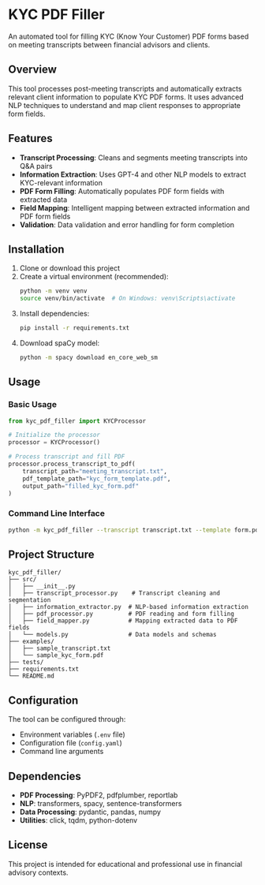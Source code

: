 # KYC PDF Filler

An automated tool for filling KYC (Know Your Customer) PDF forms based on meeting transcripts between financial advisors and clients.

## Overview

This tool processes post-meeting transcripts and automatically extracts relevant client information to populate KYC PDF forms. It uses advanced NLP techniques to understand and map client responses to appropriate form fields.

## Features

- **Transcript Processing**: Cleans and segments meeting transcripts into Q&A pairs
- **Information Extraction**: Uses GPT-4 and other NLP models to extract KYC-relevant information
- **PDF Form Filling**: Automatically populates PDF form fields with extracted data
- **Field Mapping**: Intelligent mapping between extracted information and PDF form fields
- **Validation**: Data validation and error handling for form completion

## Installation

1. Clone or download this project
2. Create a virtual environment (recommended):
   ```bash
   python -m venv venv
   source venv/bin/activate  # On Windows: venv\Scripts\activate
   ```
3. Install dependencies:
   ```bash
   pip install -r requirements.txt
   ```
4. Download spaCy model:
   ```bash
   python -m spacy download en_core_web_sm
   ```

## Usage

### Basic Usage

```python
from kyc_pdf_filler import KYCProcessor

# Initialize the processor
processor = KYCProcessor()

# Process transcript and fill PDF
processor.process_transcript_to_pdf(
    transcript_path="meeting_transcript.txt",
    pdf_template_path="kyc_form_template.pdf",
    output_path="filled_kyc_form.pdf"
)
```

### Command Line Interface

```bash
python -m kyc_pdf_filler --transcript transcript.txt --template form.pdf --output filled_form.pdf
```

## Project Structure

```
kyc_pdf_filler/
├── src/
│   ├── __init__.py
│   ├── transcript_processor.py    # Transcript cleaning and segmentation
│   ├── information_extractor.py  # NLP-based information extraction
│   ├── pdf_processor.py          # PDF reading and form filling
│   ├── field_mapper.py           # Mapping extracted data to PDF fields
│   └── models.py                 # Data models and schemas
├── examples/
│   ├── sample_transcript.txt
│   └── sample_kyc_form.pdf
├── tests/
├── requirements.txt
└── README.md
```

## Configuration

The tool can be configured through:
- Environment variables (`.env` file)
- Configuration file (`config.yaml`)
- Command line arguments

## Dependencies

- **PDF Processing**: PyPDF2, pdfplumber, reportlab
- **NLP**: transformers, spacy, sentence-transformers
- **Data Processing**: pydantic, pandas, numpy
- **Utilities**: click, tqdm, python-dotenv

## License

This project is intended for educational and professional use in financial advisory contexts.